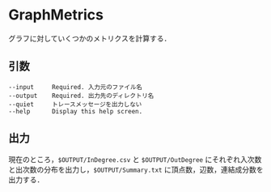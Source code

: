 ﻿# GraphMetrics

グラフに対していくつかのメトリクスを計算する．


## 引数

    --input     Required. 入力元のファイル名
    --output    Required. 出力先のディレクトリ名
    --quiet     トレースメッセージを出力しない
    --help      Display this help screen.


## 出力

現在のところ，`$OUTPUT/InDegree.csv` と `$OUTPUT/OutDegree` にそれぞれ入次数と出次数の分布を出力し，`$OUTPUT/Summary.txt` に頂点数，辺数，連結成分数を出力する．
